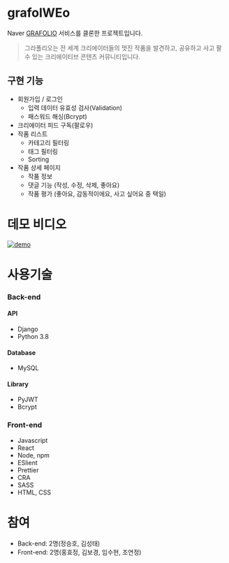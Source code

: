 # grafolWEo
Naver [GRAFOLIO](https://grafolio.naver.com/) 서비스를 클론한 프로젝트입니다.
> 그라폴리오는 전 세계 크리에이터들의 멋진 작품을 발견하고, 공유하고 사고 팔 수 있는 크리에이티브 콘텐츠 커뮤니티입니다.

## 구현 기능
- 회원가입 / 로그인
  - 입력 데이터 유효성 검사(Validation)
  - 패스워드 해싱(Bcrypt)
- 크리에이터 피드 구독(팔로우)
- 작품 리스트
  - 카테고리 필터링
  - 태그 필터링
  - Sorting
- 작품 상세 페이지
  - 작품 정보
  - 댓글 기능 (작성, 수정, 삭제, 좋아요)
  - 작품 평가 (좋아요, 감동적이에요, 사고 싶어요 중 택일)
  
# 데모 비디오
[![demo](https://img.youtube.com/vi/QkHXSjSfr2c/maxresdefault.jpg)](https://www.youtube.com/watch?v=QkHXSjSfr2c)

# 사용기술

### Back-end

#### API
- Django
- Python 3.8

#### Database
- MySQL

#### Library
- PyJWT
- Bcrypt

### Front-end
- Javascript
- React
- Node, npm
- ESlient
- Prettier
- CRA
- SASS
- HTML, CSS

# 참여
- Back-end: 2명(정승호, 김성태)
- Front-end: 2명(홍효정, 김보경, 임수현, 조연정)
